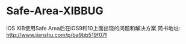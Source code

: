 # Safe-Area-XIBBUG
iOS XIB使用Safe Area后在iOS9和10上面出现的问题和解决方案  简书地址: http://www.jianshu.com/p/ba9bb519f07f
